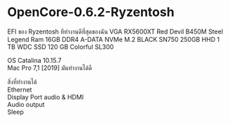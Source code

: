 <h1>OpenCore-0.6.2-Ryzentosh  </h1>
EFI ของ Ryzentosh ทีทำงานดีที่สุดของฉัน  
VGA RX5600XT Red Devil  
B450M Steel Legend  
Ram 16GB DDR4 A-DATA  
NVMe M.2 BLACK SN750 250GB  
HHD 1 TB WDC  
SSD 120 GB Colorful SL300  

OS Catalina 10.15.7  
Mac Pro 7,1 [2019] มันทำงานได้ดี  

สิ่งที่ทำงานได้  
Ethernet  
Display Port audio & HDMI  
Audio output  
Sleep  